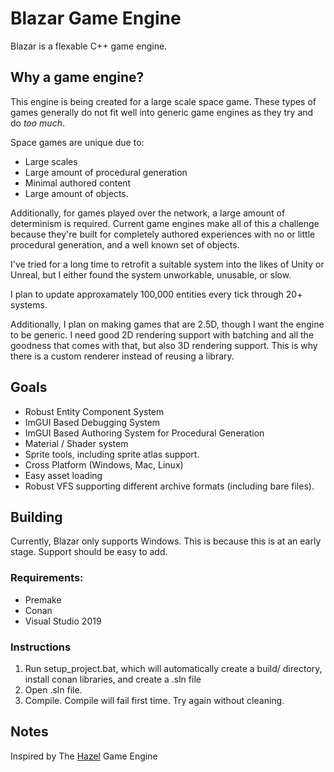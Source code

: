 # Blazar Game Engine
Blazar is a flexable C++ game engine.

## Why a game engine?
This engine is being created for a large scale space game. These types of games generally do not fit well into generic game engines as they try and do *too much*.

Space games are unique due to:
* Large scales
* Large amount of procedural generation
* Minimal authored content
* Large amount of objects.

Additionally, for games played over the network, a large amount of determinism is required. Current game engines make all of this a challenge because they're built for completely authored experiences with no or little procedural generation, and a well known set of objects. 

I've tried for a long time to retrofit a suitable system into the likes of Unity or Unreal, but I either found the system unworkable, unusable, or slow. 

I plan to update approxamately 100,000 entities every tick through 20+ systems.

Additionally, I plan on making games that are 2.5D, though I want the engine to be generic. I need good 2D rendering support with batching and all the goodness that comes with that, but also 3D rendering support. This is why there is a custom renderer instead of reusing a library.

## Goals
* Robust Entity Component System
* ImGUI Based Debugging System
* ImGUI Based Authoring System for Procedural Generation
* Material / Shader system
* Sprite tools, including sprite atlas support.
* Cross Platform (Windows, Mac, Linux)
* Easy asset loading
* Robust VFS supporting different archive formats (including bare files).

## Building
Currently, Blazar only supports Windows. This is because this is at an early stage. Support should be easy to add.

### Requirements:
* Premake
* Conan
* Visual Studio 2019

### Instructions
1. Run setup_project.bat, which will automatically create a build/ directory, install conan libraries, and create a .sln file
2. Open .sln file.
3. Compile. Compile will fail first time. Try again without cleaning.

## Notes
Inspired by The [Hazel](https://github.com/TheCherno/Hazel) Game Engine